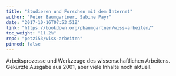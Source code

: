 ```yaml
---
title: "Studieren und Forschen mit dem Internet"
author: "Peter Baumgartner, Sabine Payr"
date: "2017-10-16T07:53:51Z"
link: "https://bookdown.org/pbaumgartner/wiss-arbeiten/"
toc_weight: "11.2%"
repo: "petzi53/wiss-arbeiten"
pinned: false
---
```


Arbeitsprozesse und Werkzeuge des wissenschaftlichen Arbeitens. Gekürzte Ausgabe aus 2001, aber viele Inhalte noch aktuell.
